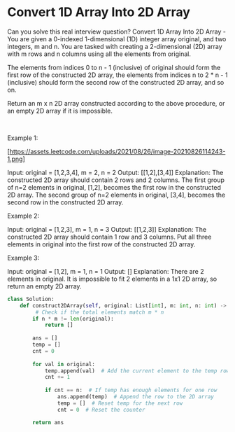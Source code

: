 # Convert 1D Array Into 2D Array

Can you solve this real interview question? Convert 1D Array Into 2D Array - You are given a 0-indexed 1-dimensional (1D) integer array original, and two integers, m and n. You are tasked with creating a 2-dimensional (2D) array with m rows and n columns using all the elements from original.

The elements from indices 0 to n - 1 (inclusive) of original should form the first row of the constructed 2D array, the elements from indices n to 2 * n - 1 (inclusive) should form the second row of the constructed 2D array, and so on.

Return an m x n 2D array constructed according to the above procedure, or an empty 2D array if it is impossible.

 

Example 1:

[https://assets.leetcode.com/uploads/2021/08/26/image-20210826114243-1.png]


Input: original = [1,2,3,4], m = 2, n = 2
Output: [[1,2],[3,4]]
Explanation: The constructed 2D array should contain 2 rows and 2 columns.
The first group of n=2 elements in original, [1,2], becomes the first row in the constructed 2D array.
The second group of n=2 elements in original, [3,4], becomes the second row in the constructed 2D array.


Example 2:


Input: original = [1,2,3], m = 1, n = 3
Output: [[1,2,3]]
Explanation: The constructed 2D array should contain 1 row and 3 columns.
Put all three elements in original into the first row of the constructed 2D array.


Example 3:


Input: original = [1,2], m = 1, n = 1
Output: []
Explanation: There are 2 elements in original.
It is impossible to fit 2 elements in a 1x1 2D array, so return an empty 2D array.

```py
class Solution:
    def construct2DArray(self, original: List[int], m: int, n: int) -> List[List[int]]:
         # Check if the total elements match m * n
        if n * m != len(original):
            return []
        
        ans = []
        temp = []
        cnt = 0
        
        for val in original:
            temp.append(val)  # Add the current element to the temp row
            cnt += 1
            
            if cnt == n:  # If temp has enough elements for one row
                ans.append(temp)  # Append the row to the 2D array
                temp = []  # Reset temp for the next row
                cnt = 0  # Reset the counter

        return ans

```
